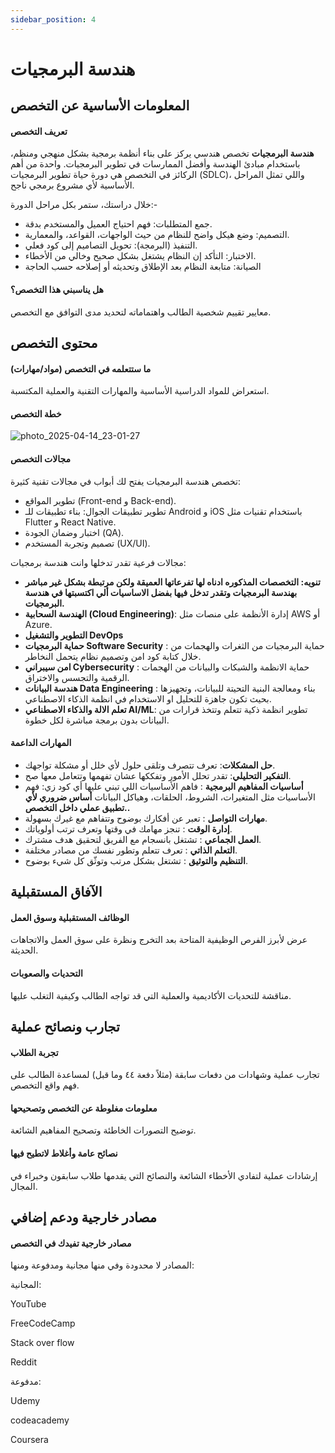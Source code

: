 ```yaml
---
sidebar_position: 4
---
```


# هندسة البرمجيات

## المعلومات الأساسية عن التخصص
#### تعريف التخصص 
**هندسة البرمجيات** تخصص هندسي يركز على بناء أنظمة برمجية بشكل منهجي ومنظم، باستخدام مبادئ الهندسة وأفضل الممارسات في تطوير البرمجيات.
واحدة من أهم الركائز في التخصص هي دورة حياة تطوير البرمجيات (SDLC)، واللي تمثل المراحل الأساسية لأي مشروع برمجي ناجح.

خلال دراستك، ستمر بكل مراحل الدورة:-
- جمع المتطلبات: فهم احتياج العميل والمستخدم بدقة.
-	التصميم: وضع هيكل واضح للنظام من حيث الواجهات، القواعد، والمعمارية.
-	التنفيذ (البرمجة): تحويل التصاميم إلى كود فعلي.
-	الاختبار: التأكد إن النظام يشتغل بشكل صحيح وخالي من الأخطاء.
-	الصيانة: متابعة النظام بعد الإطلاق وتحديثه أو إصلاحه حسب الحاجة

#### هل يناسبني هذا التخصص؟  
معايير تقييم شخصية الطالب واهتماماته لتحديد مدى التوافق مع التخصص.


## محتوى التخصص
#### ما ستتعلمه في التخصص (مواد/مهارات)  
استعراض للمواد الدراسية الأساسية والمهارات التقنية والعملية المكتسبة.

#### خطة التخصص  
 ![photo_2025-04-14_23-01-27](https://github.com/user-attachments/assets/ad64af46-8413-44c4-a4c2-884062cf292a)


#### مجالات التخصص  
تخصص هندسة البرمجيات يفتح لك أبواب في مجالات تقنية كثيرة:

 - تطوير المواقع (Front-end و Back-end).
 - تطوير تطبيقات الجوال: بناء تطبيقات للـ Android و iOS باستخدام تقنيات مثل Flutter و React Native.
 - اختبار وضمان الجودة (QA).
 - تصميم وتجربة المستخدم (UX/UI).

مجالات فرعية تقدر تدخلها وانت هندسة برمجيات:
* **تنويه: التخصصات المذكوره ادناه لها تفرعاتها العميقة ولكن مرتبطة بشكل غير مباشر بهندسة البرمجيات وتقدر تدخل فيها بفضل الاساسيات ألي اكتسبتها في هندسة البرمجيات.**
* **الهندسة السحابية (Cloud Engineering)**: إدارة الأنظمة على منصات مثل AWS أو Azure.
* **التطوير والتشغيل DevOps**
* **حماية البرمجيات Software Security** : حماية البرمجيات من الثغرات والهجمات من خلال كتابة كود امن وتصميم نظام يتحمل النخاطر.
* **امن سيبراني Cybersecurity** : حماية الانظمة والشبكات والبيانات من الهجمات الرقمية والتجسس والاختراق.
* **هندسة البيانات Data Engineering** : بناء ومعالجة البنية التحيتة للبيانات، وتجهيزها بحيث تكون جاهزة للتحليل او الاستخدام في انظمة الذكاء الاصطناعي.
* **تعلم الالة والذكاء الاصطناعي AI/ML**: تطوير انظمة ذكية تتعلم وتتخذ قرارات من البيانات بدون برمجة مباشرة لكل خطوة.


#### المهارات الداعمة  
* **حل المشكلات**: تعرف تتصرف وتلقى حلول لأي خلل أو مشكلة تواجهك.
* **التفكير التحليلي**: تقدر تحلل الأمور وتفككها عشان تفهمها وتتعامل معها صح.
* **أساسيات المفاهيم البرمجية** : فاهم الأساسيات اللي تبني عليها أي كود زي: فهم الأساسيات مثل المتغيرات، الشروط، الحلقات، وهياكل البيانات **أساس ضروري لأي تطبيق عملي داخل التخصص..**
* **مهارات التواصل** : تعبر عن أفكارك بوضوح وتتفاهم مع غيرك بسهولة.
* **إدارة الوقت** : تنجز مهامك في وقتها وتعرف ترتب أولوياتك.
* **العمل الجماعي** : تشتغل بانسجام مع الفريق لتحقيق هدف مشترك.
* **التعلم الذاتي** : تعرف تتعلم وتطور نفسك من مصادر مختلفة.
* **التنظيم والتوثيق** : تشتغل بشكل مرتب وتوثّق كل شيء بوضوح.



## الآفاق المستقبلية
#### الوظائف المستقبلية وسوق العمل  
عرض لأبرز الفرص الوظيفية المتاحة بعد التخرج ونظرة على سوق العمل والاتجاهات الحديثة.

#### التحديات والصعوبات  
مناقشة للتحديات الأكاديمية والعملية التي قد تواجه الطالب وكيفية التغلب عليها.

## تجارب ونصائح عملية
#### تجربة الطلاب  
تجارب عملية وشهادات من دفعات سابقة (مثلاً دفعة ٤٤ وما قبل) لمساعدة الطالب على فهم واقع التخصص.

#### معلومات مغلوطة عن التخصص وتصحيحها  
توضيح التصورات الخاطئة وتصحيح المفاهيم الشائعة.

#### نصائح عامة وأغلاط لاتطيح فيها  
إرشادات عملية لتفادي الأخطاء الشائعة والنصائح التي يقدمها طلاب سابقون وخبراء في المجال.

## مصادر خارجية ودعم إضافي
#### مصادر خارجية تفيدك في التخصص  
المصادر لا محدودة وفي منها مجانية ومدفوعة ومنها:

المجانية:

YouTube 

FreeCodeCamp

Stack over flow

Reddit

مدفوعة:

Udemy

codeacademy

Coursera  


